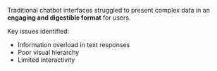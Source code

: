 Traditional chatbot interfaces struggled to present complex data in an **engaging and digestible format** for users.

Key issues identified:
- Information overload in text responses
- Poor visual hierarchy
- Limited interactivity